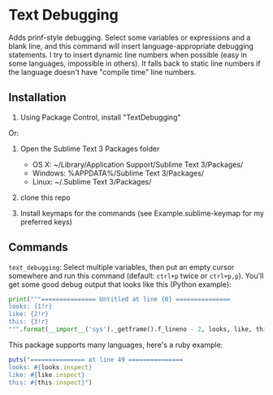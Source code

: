 Text Debugging
===============

Adds prinf-style debugging.  Select some variables or expressions and a blank line, and this command
will insert language-appropriate debugging statements.  I try to insert dynamic line numbers when
possible (easy in some languages, impossible in others).  It falls back to
static line numbers if the language doesn't have "compile time" line numbers.

Installation
------------

1. Using Package Control, install "TextDebugging"

Or:

1. Open the Sublime Text 3 Packages folder

    - OS X: ~/Library/Application Support/Sublime Text 3/Packages/
    - Windows: %APPDATA%/Sublime Text 3/Packages/
    - Linux: ~/.Sublime Text 3/Packages/

2. clone this repo
3. Install keymaps for the commands (see Example.sublime-keymap for my preferred keys)

Commands
--------

`text_debugging`: Select multiple variables, then put an empty cursor somewhere
and run this command (default: `ctrl+p` twice or `ctrl+p,p`).  You'll get some
good debug output that looks like this (Python example):

```python
print("""=============== Untitled at line {0} ===============
looks: {1!r}
like: {2!r}
this: {3!r}
""".format(__import__('sys')._getframe().f_lineno - 2, looks, like, this, ))
```

This package supports many languages, here's a ruby example:

```ruby
puts("=============== at line 49 ===============
looks: #{looks.inspect}
like: #{like.inspect}
this: #{this.inspect}")
```

